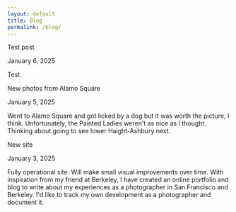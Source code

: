 ```yaml
---
layout: default
title: Blog
permalink: /blog/
---
```


<div class="blog-post-container">
  <article class="blog-post">
    <p class="post-title">Test post</p>
    <p class="post-date">January 6, 2025</p>
    <div class="post-body">
      <p>Test.</p>
    </div>
  </article>
</div>

<div class="blog-post-container">
  <article class="blog-post">
    <p class="post-title">New photos from Alamo Square</p>
    <p class="post-date">January 5, 2025</p>
    <div class="post-body">
      <p>Went to Alamo Square and got licked by a dog but it was worth the picture, I think. Unfortunately, the Painted Ladies weren't as nice as I thought. Thinking about going to see lower Haight-Ashbury next.</p>
    </div>
  </article>
</div>

<div class="blog-post-container">
  <article class="blog-post">
    <p class="post-title">New site</p>
    <p class="post-date">January 3, 2025</p>
    <div class="post-body">
      <p>Fully operational site. Will make small visual improvements over time. With inspiration from my friend at Berkeley, I have created an online portfolio and blog to write about my experiences as a photographer in San Francisco and Berkeley. I'd like to track my own development as a photographer and document it.</p>
    </div>
  </article>
</div>
